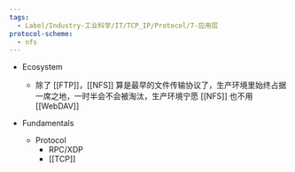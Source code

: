```yaml
---
tags:
  - Label/Industry-工业科学/IT/TCP_IP/Protocol/7-应用层
protocol-scheme:
  - nfs
---
```


- Ecosystem
    - 除了 [[FTP]]，[[NFS]] 算是最早的文件传输协议了，生产环境里始终占据一席之地，一时半会不会被淘汰，生产环境宁愿 [[NFS]] 也不用 [[WebDAV]]

- Fundamentals
    - Protocol
        - RPC/XDP
        - [[TCP]]
